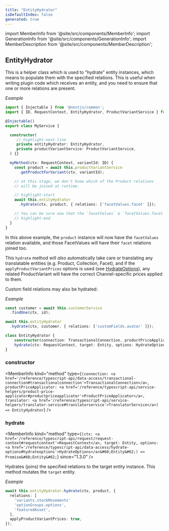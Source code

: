 ```yaml
---
title: "EntityHydrator"
isDefaultIndex: false
generated: true
---
```

<!-- This file was generated from the Vendure source. Do not modify. Instead, re-run the "docs:build" script -->
import MemberInfo from '@site/src/components/MemberInfo';
import GenerationInfo from '@site/src/components/GenerationInfo';
import MemberDescription from '@site/src/components/MemberDescription';


## EntityHydrator

<GenerationInfo sourceFile="packages/core/src/service/helpers/entity-hydrator/entity-hydrator.service.ts" sourceLine="77" packageName="@bb-vendure/core" since="1.3.0" />

This is a helper class which is used to "hydrate" entity instances, which means to populate them
with the specified relations. This is useful when writing plugin code which receives an entity,
and you need to ensure that one or more relations are present.

*Example*

```ts
import { Injectable } from '@nestjs/common';
import { ID, RequestContext, EntityHydrator, ProductVariantService } from '@bb-vendure/core';

@Injectable()
export class MyService {

  constructor(
     // highlight-next-line
     private entityHydrator: EntityHydrator,
     private productVariantService: ProductVariantService,
  ) {}

  myMethod(ctx: RequestContext, variantId: ID) {
    const product = await this.productVariantService
      .getProductForVariant(ctx, variantId);

    // at this stage, we don't know which of the Product relations
    // will be joined at runtime.

    // highlight-start
    await this.entityHydrator
      .hydrate(ctx, product, { relations: ['facetValues.facet' ]});

    // You can be sure now that the `facetValues` & `facetValues.facet` relations are populated
    // highlight-end
  }
}
```

In this above example, the `product` instance will now have the `facetValues` relation
available, and those FacetValues will have their `facet` relations joined too.

This `hydrate` method will _also_ automatically take care or translating any
translatable entities (e.g. Product, Collection, Facet), and if the `applyProductVariantPrices`
options is used (see <a href='/reference/typescript-api/data-access/hydrate-options#hydrateoptions'>HydrateOptions</a>), any related ProductVariant will have the correct
Channel-specific prices applied to them.

Custom field relations may also be hydrated:

*Example*

```ts
const customer = await this.customerService
  .findOne(ctx, id);

await this.entityHydrator
  .hydrate(ctx, customer, { relations: ['customFields.avatar' ]});
```

```ts title="Signature"
class EntityHydrator {
    constructor(connection: TransactionalConnection, productPriceApplicator: ProductPriceApplicator, translator: TranslatorService)
    hydrate(ctx: RequestContext, target: Entity, options: HydrateOptions<Entity>) => Promise<Entity>;
}
```

<div className="members-wrapper">

### constructor

<MemberInfo kind="method" type={`(connection: <a href='/reference/typescript-api/data-access/transactional-connection#transactionalconnection'>TransactionalConnection</a>, productPriceApplicator: <a href='/reference/typescript-api/service-helpers/product-price-applicator#productpriceapplicator'>ProductPriceApplicator</a>, translator: <a href='/reference/typescript-api/service-helpers/translator-service#translatorservice'>TranslatorService</a>) => EntityHydrator`}   />


### hydrate

<MemberInfo kind="method" type={`(ctx: <a href='/reference/typescript-api/request/request-context#requestcontext'>RequestContext</a>, target: Entity, options: <a href='/reference/typescript-api/data-access/hydrate-options#hydrateoptions'>HydrateOptions</a>&#60;Entity&#62;) => Promise&#60;Entity&#62;`}  since="1.3.0"  />

Hydrates (joins) the specified relations to the target entity instance. This method
mutates the `target` entity.

*Example*

```ts
await this.entityHydrator.hydrate(ctx, product, {
  relations: [
    'variants.stockMovements'
    'optionGroups.options',
    'featuredAsset',
  ],
  applyProductVariantPrices: true,
});
```


</div>
